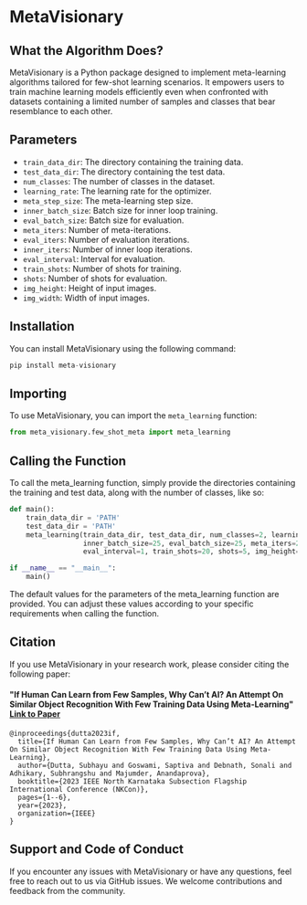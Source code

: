 # MetaVisionary

## What the Algorithm Does?

MetaVisionary is a Python package designed to implement meta-learning algorithms tailored for few-shot learning scenarios. It empowers users to train machine learning models efficiently even when confronted with datasets containing a limited number of samples and classes that bear resemblance to each other.

## Parameters

- `train_data_dir`: The directory containing the training data.
- `test_data_dir`: The directory containing the test data.
- `num_classes`: The number of classes in the dataset.
- `learning_rate`: The learning rate for the optimizer.
- `meta_step_size`: The meta-learning step size.
- `inner_batch_size`: Batch size for inner loop training.
- `eval_batch_size`: Batch size for evaluation.
- `meta_iters`: Number of meta-iterations.
- `eval_iters`: Number of evaluation iterations.
- `inner_iters`: Number of inner loop iterations.
- `eval_interval`: Interval for evaluation.
- `train_shots`: Number of shots for training.
- `shots`: Number of shots for evaluation.
- `img_height`: Height of input images.
- `img_width`: Width of input images.

## Installation

You can install MetaVisionary using the following command:

```python
pip install meta-visionary
```

## Importing

To use MetaVisionary, you can import the `meta_learning` function:

```python
from meta_visionary.few_shot_meta import meta_learning
```

## Calling the Function

To call the meta_learning function, simply provide the directories containing the training and test data, along with the number of classes, like so:

```python
def main():
    train_data_dir = 'PATH'
    test_data_dir = 'PATH'
    meta_learning(train_data_dir, test_data_dir, num_classes=2, learning_rate=0.003, meta_step_size=0.25,
                  inner_batch_size=25, eval_batch_size=25, meta_iters=2000, eval_iters=5, inner_iters=4,
                  eval_interval=1, train_shots=20, shots=5, img_height=28, img_width=28)

if __name__ == "__main__":
    main()

```

The default values for the parameters of the meta_learning function are provided. You can adjust these values according to your specific requirements when calling the function.

## Citation

If you use MetaVisionary in your research work, please consider citing the following paper:

#### "If Human Can Learn from Few Samples, Why Can’t AI? An Attempt On Similar Object Recognition With Few Training Data Using Meta-Learning" [Link to Paper](https://ieeexplore.ieee.org/document/10396424)

```
@inproceedings{dutta2023if,
  title={If Human Can Learn from Few Samples, Why Can’t AI? An Attempt On Similar Object Recognition With Few Training Data Using Meta-Learning},
  author={Dutta, Subhayu and Goswami, Saptiva and Debnath, Sonali and Adhikary, Subhrangshu and Majumder, Anandaprova},
  booktitle={2023 IEEE North Karnataka Subsection Flagship International Conference (NKCon)},
  pages={1--6},
  year={2023},
  organization={IEEE}
}
```

## Support and Code of Conduct

If you encounter any issues with MetaVisionary or have any questions, feel free to reach out to us via GitHub issues. We welcome contributions and feedback from the community.
